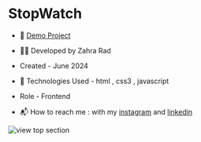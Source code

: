 # StopWatch

- 📎 [Demo Project](https://zahra-rad.github.io/StopWatch/)

- 👩‍💻 Developed by Zahra Rad

- Created - June 2024

- 🔧 Technologies Used - html , css3 , javascript

- Role - Frontend

- 📬 How to reach me : with my [instagram](https://www.instagram.com/zahra.rad_dev?utm_source=qr&igsh=MW1rN2kzcDdpcmNocA==) and [linkedin](https://www.linkedin.com/in/zahra-kaboodvandi-rad-87b12021b?utm_source=share&utm_campaign=share_via&utm_content=profile&utm_medium=android_app)

![view top section](https://github.com/Zahra-Rad/StopWatch/assets/118894293/23116d67-642c-4d73-8d23-c3011e68dfa4)
